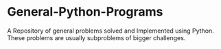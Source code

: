# General-Python-Programs
A Repository of general problems solved and Implemented using Python.
These problems are usually subproblems of bigger challenges.

